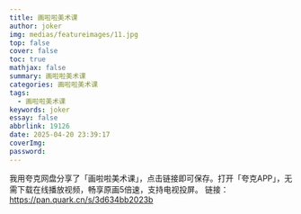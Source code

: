 ```yaml
---
title: 画啦啦美术课
author: joker
img: medias/featureimages/11.jpg
top: false
cover: false
toc: true
mathjax: false
summary: 画啦啦美术课
categories: 画啦啦美术课
tags:
  - 画啦啦美术课
keywords: joker
essay: false
abbrlink: 19126
date: 2025-04-20 23:39:17
coverImg:
password:
---
```


我用夸克网盘分享了「画啦啦美术课」，点击链接即可保存。打开「夸克APP」，无需下载在线播放视频，畅享原画5倍速，支持电视投屏。
链接：https://pan.quark.cn/s/3d634bb2023b
